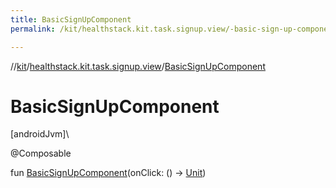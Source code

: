 ```yaml
---
title: BasicSignUpComponent
permalink: /kit/healthstack.kit.task.signup.view/-basic-sign-up-component.html

---
```

//[kit](../../index.html)/[healthstack.kit.task.signup.view](index.html)/[BasicSignUpComponent](-basic-sign-up-component.html)



# BasicSignUpComponent



[androidJvm]\




@Composable



fun [BasicSignUpComponent](-basic-sign-up-component.html)(onClick: () -&gt; [Unit](https://kotlinlang.org/api/latest/jvm/stdlib/kotlin/-unit/index.html))




